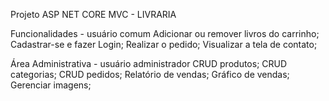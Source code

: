 Projeto ASP NET CORE MVC - LIVRARIA

Funcionalidades - usuário comum
Adicionar ou remover livros do carrinho;
Cadastrar-se e fazer Login;
Realizar o pedido;
Visualizar a tela de contato;

Área Administrativa - usuário administrador
CRUD produtos;
CRUD categorias;
CRUD pedidos;
Relatório de vendas;
Gráfico de vendas;
Gerenciar imagens;


